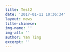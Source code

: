 ```yaml
---
title: Test2
date: '2017-01-11 10:36:34'
layout: news
title-chinese: 
img-name: ''
img-alt: ''
author: Yan Ting
excerpt: ''
---
```

